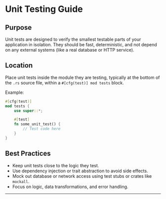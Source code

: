 # Unit Testing Guide

## Purpose

Unit tests are designed to verify the smallest testable parts of your application in isolation. They should be fast, deterministic, and not depend on any external systems (like a real database or HTTP service).

## Location

Place unit tests inside the module they are testing, typically at the bottom of the `.rs` source file, within a `#[cfg(test)] mod tests` block.

Example:

```rust
#[cfg(test)]
mod tests {
    use super::*;

    #[test]
    fn some_unit_test() {
        // Test code here
    }
}
```

## Best Practices

- Keep unit tests close to the logic they test.
- Use dependency injection or trait abstraction to avoid side effects.
- Mock out database or network access using test stubs or crates like `mockall`.
- Focus on logic, data transformations, and error handling.

---
